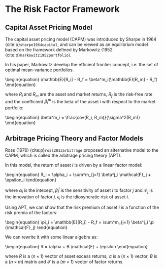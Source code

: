 # The Risk Factor Framework

## Capital Asset Pricing Model

The capital asset pricing model (CAPM) was introduced by Sharpe in 1964 {cite:p}`sharpe1964capital`, and can be viewed as an equilibrium model based on the framework defined by Markowitz (1952 {cite:p}`markowitz1952portfolio`).

In his paper, Markowitz develop the efficient frontier concept, i.e. the set of optimal mean-variance portfolios.

\begin{equation}
\mathbb{E}[R_i] - R_f = \beta^m_i(\mathbb{E}[R_m] - R_f)
\end{equation}

where $R_i$ and $R_m$ are the asset and market returns, $R_f$ is the risk-free rate and the coefficient $\beta^m_i$ is the beta of the asset $i$ with respect to the market portfolio:

\begin{equation}
\beta^m_i = \frac{cov(R_i, R_m)}{\sigma^2(R_m)}
\end{equation}

## Arbitrage Pricing Theory and Factor Models

Ross (1976) {cite:p}`ross2013arbitrage` proposed an alternative model to the CAPM, which is called the arbitrage pricing theory (APT).

In this model, the return of asset $i$ is driven by a linear factor model:

\begin{equation}
R_i = \alpha_i + \sum^m_{j=1} \beta^j_i \mathcal{F}_j + \epsilon_i
\end{equation}

where $\alpha_i$ is the intecept, $\beta^j_i$ is the sensitivity of asset $i$ to factor $j$ and $\mathcal{F}_j$ is the innovation of factor $j$. $\epsilon_i$ is the idiosyncratic risk of asset $i$.

Using APT, we can show that the risk premium of asset $i$ is a function of the risk premia of the factors:

\begin{equation}
\pi_i = \mathbb{E}[R_i] - R_f = \sum^m_{j=1} \beta^j_i \pi (\mathcal{F}_j)
\end{equation}

We can rewrite it with some linear algebra as:

\begin{equation}
R = \alpha + B \mathcal{F} + \epsilon
\end{equation}

where $R$ is a $(n \times 1)$ vector of asset excess returns, $\alpha$ is a $(n \times 1)$ vector, $B$ is a $(n\times m)$ matrix and $\mathcal{F}$ is a $(m \times 1)$ vector of factor returns.